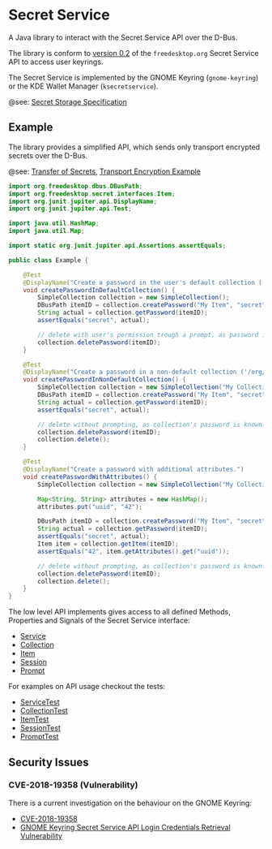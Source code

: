 # Secret Service

A Java library to interact with the Secret Service API over the D-Bus.

The library is conform to [version 0.2](https://specifications.freedesktop.org/secret-service/) of the `freedesktop.org`
Secret Service API to access user keyrings.

The Secret Service is implemented by the GNOME Keyring (`gnome-keyring`) or the KDE Wallet Manager (`ksecretservice`).

@see: [Secret Storage Specification](https://www.freedesktop.org/wiki/Specifications/secret-storage-spec/)

## Example

The library provides a simplified API, which sends only transport encrypted secrets over the D-Bus.

@see: [Transfer of Secrets](https://specifications.freedesktop.org/secret-service/ch07.html),
[Transport Encryption Example](src/test/java/org/freedesktop/secret/integration/IntegrationTest.java)

```java
import org.freedesktop.dbus.DBusPath;
import org.freedesktop.secret.interfaces.Item;
import org.junit.jupiter.api.DisplayName;
import org.junit.jupiter.api.Test;

import java.util.HashMap;
import java.util.Map;

import static org.junit.jupiter.api.Assertions.assertEquals;

public class Example {

    @Test
    @DisplayName("Create a password in the user's default collection ('/org/freedesktop/secrets/aliases/default').")
    void createPasswordInDefaultCollection() {
        SimpleCollection collection = new SimpleCollection();
        DBusPath itemID = collection.createPassword("My Item", "secret");
        String actual = collection.getPassword(itemID);
        assertEquals("secret", actual);

        // delete with user's permission trough a prompt, as password is unknown.
        collection.deletePassword(itemID);
    }

    @Test
    @DisplayName("Create a password in a non-default collection ('/org/freedesktop/secrets/collection/xxxx').")
    void createPasswordInNonDefaultCollection() {
        SimpleCollection collection = new SimpleCollection("My Collection", "super secret");
        DBusPath itemID = collection.createPassword("My Item", "secret");
        String actual = collection.getPassword(itemID);
        assertEquals("secret", actual);

        // delete without prompting, as collection's password is known.
        collection.deletePassword(itemID);
        collection.delete();
    }

    @Test
    @DisplayName("Create a password with additional attributes.")
    void createPasswordWithAttributes() {
        SimpleCollection collection = new SimpleCollection("My Collection", "super secret");

        Map<String, String> attributes = new HashMap();
        attributes.put("uuid", "42");

        DBusPath itemID = collection.createPassword("My Item", "secret", attributes);
        String actual = collection.getPassword(itemID);
        assertEquals("secret", actual);
        Item item = collection.getItem(itemID);
        assertEquals("42", item.getAttributes().get("uuid"));

        // delete without prompting, as collection's password is known.
        collection.deletePassword(itemID);
        collection.delete();
    }
}
```

The low level API implements gives access to all defined Methods, Properties and Signals of the Secret Service 
interface:
  * [Service](src/main/java/org/freedesktop/secret/Service.java)
  * [Collection](src/main/java/org/freedesktop/secret/Collection.java)
  * [Item](src/main/java/org/freedesktop/secret/Item.java)
  * [Session](src/main/java/org/freedesktop/secret/Session.java)
  * [Prompt](src/main/java/org/freedesktop/secret/Prompt.java)

For examples on API usage checkout the tests:
  * [ServiceTest](src/test/java/org/freedesktop/secret/ServiceTest.java)
  * [CollectionTest](src/test/java/org/freedesktop/secret/CollectionTest.java)
  * [ItemTest](src/test/java/org/freedesktop/secret/ItemTest.java)
  * [SessionTest](src/test/java/org/freedesktop/secret/SessionTest.java)
  * [PromptTest](src/test/java/org/freedesktop/secret/PromptTest.java)

## Security Issues

### CVE-2018-19358 (Vulnerability)

There is a current investigation on the behaviour on the GNOME Keyring:
  * [CVE-2018-19358](https://nvd.nist.gov/vuln/detail/CVE-2018-19358)
  * [GNOME Keyring Secret Service API Login Credentials Retrieval Vulnerability](https://tools.cisco.com/security/center/viewAlert.x?alertId=59179)
